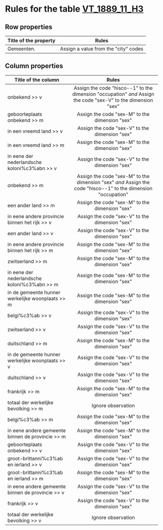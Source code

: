 # Rules for the table [VT_1889_11_H3](https://github.com/cgueret/DataDump/blob/master/xls-marked/VT_1889_11_H3_marked.xls?raw=true)
## Row properties
| Title of the property | Rules |
| --------------------- |:-----:|
| Gemeenten. | Assign a value from the "city" codes |
## Column properties
| Title of the column | Rules |
| --------------------- |:-----:|
| onbekend >> v | Assign the code "hisco--1" to the dimension "occupation" *and* Assign the code "sex-V" to the dimension "sex" |
| geboorteplaats onbekend >> m | Assign the code "sex-M" to the dimension "sex" |
| in een vreemd land >> v | Assign the code "sex-V" to the dimension "sex" |
| in een vreemd land >> m | Assign the code "sex-M" to the dimension "sex" |
| in eene der nederlandsche koloni%c3%abn >> v | Assign the code "sex-V" to the dimension "sex" |
| onbekend >> m | Assign the code "sex-M" to the dimension "sex" *and* Assign the code "hisco--1" to the dimension "occupation" |
| een ander land >> m | Assign the code "sex-M" to the dimension "sex" |
| in eene andere provincie binnen het rijk >> v | Assign the code "sex-V" to the dimension "sex" |
| een ander land >> v | Assign the code "sex-V" to the dimension "sex" |
| in eene andere provincie binnen het rijk >> m | Assign the code "sex-M" to the dimension "sex" |
| zwitserland >> m | Assign the code "sex-M" to the dimension "sex" |
| in eene der nederlandsche koloni%c3%abn >> m | Assign the code "sex-M" to the dimension "sex" |
| in de gemeente hunner werkelijke woonplaats >> m | Assign the code "sex-M" to the dimension "sex" |
| belgi%c3%ab >> v | Assign the code "sex-V" to the dimension "sex" |
| zwitserland >> v | Assign the code "sex-V" to the dimension "sex" |
| duitschland >> m | Assign the code "sex-M" to the dimension "sex" |
| in de gemeente hunner werkelijke woonplaats >> v | Assign the code "sex-V" to the dimension "sex" |
| duitschland >> v | Assign the code "sex-V" to the dimension "sex" |
| frankrijk >> m | Assign the code "sex-M" to the dimension "sex" |
| totaal der werkelijke bevolking >> m | Ignore observation |
| belgi%c3%ab >> m | Assign the code "sex-M" to the dimension "sex" |
| in eene andere gemeente binnen de provincie >> m | Assign the code "sex-M" to the dimension "sex" |
| geboorteplaats onbekend >> v | Assign the code "sex-V" to the dimension "sex" |
| groot-brittanni%c3%ab en ierland >> v | Assign the code "sex-V" to the dimension "sex" |
| groot-brittanni%c3%ab en ierland >> m | Assign the code "sex-M" to the dimension "sex" |
| in eene andere gemeente binnen de provincie >> v | Assign the code "sex-V" to the dimension "sex" |
| frankrijk >> v | Assign the code "sex-V" to the dimension "sex" |
| totaal der werkelijke bevolking >> v | Ignore observation |

